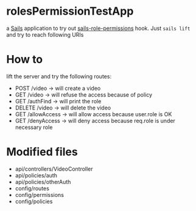 # rolesPermissionTestApp
a [Sails](http://sailsjs.org) application to try out [sails-role-permissions](https://github.com/l1br3/sails-role-permissions) hook.
Just `sails lift` and try to reach following URIs

# How to
lift the server and try the following routes:
- POST /video -> will create a video
- GET /video -> will refuse the access because of policy
- GET /authFind -> will print the role
- DELETE /video -> will delete the video
- GET /allowAccess -> will allow access because user.role is OK
- GET /denyAccess -> will deny access because req.role is under necessary role

# Modified files
- api/controllers/VideoController
- api/policies/auth
- api/policies/otherAuth
- config/routes
- config/permissions
- config/policies
